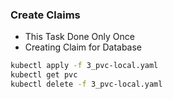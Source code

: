 
### Create Claims
- This Task Done Only Once
- Creating Claim for Database
```bash
kubectl apply -f 3_pvc-local.yaml
kubectl get pvc
kubectl delete -f 3_pvc-local.yaml
```